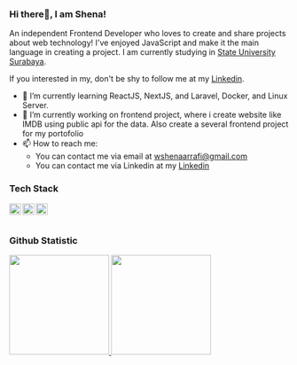 ### Hi there👋, I am Shena!

An independent Frontend Developer who loves to create and share projects about web technology! I've enjoyed JavaScript and make it the main language in creating a project. I am currently studying in [State University Surabaya](https://www.unesa.ac.id/).<br>

If you interested in my, don't be shy to follow me at my [Linkedin](www.linkedin.com/in/wisnu-shena-arrafi-866226251).<br>

- 🌱 I’m currently learning ReactJS, NextJS, and Laravel, Docker, and Linux Server.
- 🔭 I’m currently working on frontend project, where i create website like IMDB using public api for the data. Also create a several frontend project for my portofolio
- 📫 How to reach me:
  - You can contact me via email at wshenaarrafi@gmail.com
  - You can contact me via Linkedin at my [Linkedin](www.linkedin.com/in/wisnu-shena-arrafi-866226251)

### Tech Stack
  <a href="#"><img align="left" alt="JavaScript" title="JavaScript" width="21px" src="https://upload.wikimedia.org/wikipedia/commons/9/99/Unofficial_JavaScript_logo_2.svg" /></a>
  <a href="https://reactjs.org/"><img align="left" alt="React" title="React" width="21px" src="https://cdn.worldvectorlogo.com/logos/react-2.svg" /></a>
  <a href="https://nextjs.org/"><img align="left" alt="Next" title="Next (React SSR Framework)" width="21px" src="https://iconape.com/wp-content/files/gm/82643/svg/next-js.svg" /></a>
  <br>
  <br>

### Github Statistic
<p align="left">
<a href="https://github.com/penuliscode">
  <img height="180em" src="https://github-readme-stats-eight-theta.vercel.app/api?username=wshena&show_icons=true&theme=algolia&include_all_commits=true&count_private=true"/>
  <img height="180em" src="https://github-readme-stats-eight-theta.vercel.app/api/top-langs/?username=wshena&layout=compact&theme=algolia"/>
</a>
</p>

<!--
- 🤔 I’m looking for help with ...
- 💬 Ask me about ...
- 😄 Pronouns: He
- ⚡ Fun fact: ...
-->
